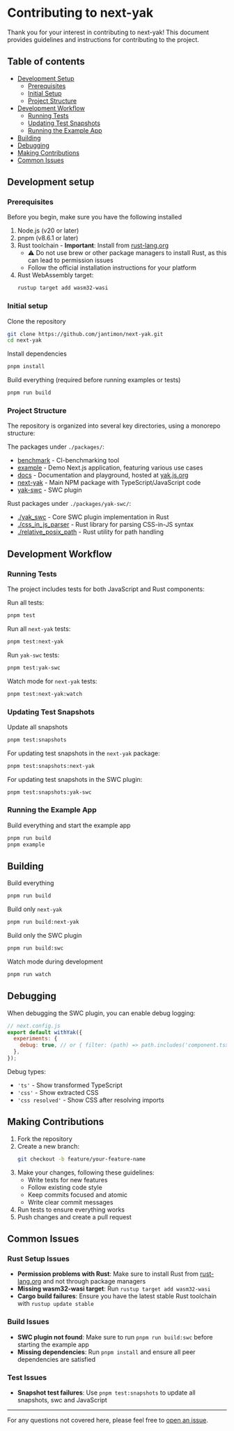# Contributing to next-yak

Thank you for your interest in contributing to next-yak! This document provides guidelines and instructions for contributing to the project.

## Table of contents

- [Development Setup](#development-setup)
  - [Prerequisites](#prerequisites)
  - [Initial Setup](#initial-setup)
  - [Project Structure](#project-structure)
- [Development Workflow](#development-workflow)
  - [Running Tests](#running-tests)
  - [Updating Test Snapshots](#updating-test-snapshots)
  - [Running the Example App](#running-the-example-app)
- [Building](#building)
- [Debugging](#debugging)
- [Making Contributions](#making-contributions)
- [Common Issues](#common-issues)

## Development setup

### Prerequisites

Before you begin, make sure you have the following installed

1. Node.js (v20 or later)
2. pnpm (v8.6.1 or later)
3. Rust toolchain - **Important**: Install from [rust-lang.org](https://www.rust-lang.org/tools/install)
   - ⚠️ Do not use brew or other package managers to install Rust, as this can lead to permission issues
   - Follow the official installation instructions for your platform
4. Rust WebAssembly target:
   ```bash
   rustup target add wasm32-wasi
   ```

### Initial setup

Clone the repository

```bash
git clone https://github.com/jantimon/next-yak.git
cd next-yak
```

Install dependencies

```bash
pnpm install
```

Build everything (required before running examples or tests)

```bash
pnpm run build
```

### Project Structure

The repository is organized into several key directories, using a monorepo structure:

The packages under `./packages/`:

- [benchmark](./packages/benchmark) - CI-benchmarking tool
- [example](./packages/example) - Demo Next.js application, featuring various use cases
- [docs](./packages/docs) - Documentation and playground, hosted at [yak.js.org](https://yak.js.org/)
- [next-yak](./packages/next-yak) - Main NPM package with TypeScript/JavaScript code
- [yak-swc](./packages/yak-swc) - SWC plugin

Rust packages under `./packages/yak-swc/`:

- [./yak_swc](./packages/yak-swc/yak_swc) - Core SWC plugin implementation in Rust
- [./css_in_js_parser](./packages/yak-swc/css_in_js_parser) - Rust library for parsing CSS-in-JS syntax
- [./relative_posix_path](./packages/yak-swc/relative_posix_path) - Rust utility for path handling

## Development Workflow

### Running Tests

The project includes tests for both JavaScript and Rust components:

Run all tests:

```bash
pnpm test
```

Run all `next-yak` tests:

```bash
pnpm test:next-yak
```

Run `yak-swc` tests:

```bash
pnpm test:yak-swc
```

Watch mode for `next-yak` tests:

```bash
pnpm test:next-yak:watch
```

### Updating Test Snapshots

Update all snapshots

```bash
pnpm test:snapshots
```

For updating test snapshots in the `next-yak` package:

```bash
pnpm test:snapshots:next-yak
```

For updating test snapshots in the SWC plugin:

```bash
pnpm test:snapshots:yak-swc
```

### Running the Example App

Build everything and start the example app

```bash
pnpm run build
pnpm example
```

## Building

Build everything

```bash
pnpm run build
```

Build only `next-yak`

```bash
pnpm run build:next-yak
```

Build only the SWC plugin

```bash
pnpm run build:swc
```

Watch mode during development

```bash
pnpm run watch
```

## Debugging

When debugging the SWC plugin, you can enable debug logging:

```js
// next.config.js
export default withYak({
  experiments: {
    debug: true, // or { filter: (path) => path.includes('component.tsx'), type: 'css' }
  },
});
```

Debug types:

- `'ts'` - Show transformed TypeScript
- `'css'` - Show extracted CSS
- `'css resolved'` - Show CSS after resolving imports

## Making Contributions

1. Fork the repository
2. Create a new branch:
   ```bash
   git checkout -b feature/your-feature-name
   ```
3. Make your changes, following these guidelines:
   - Write tests for new features
   - Follow existing code style
   - Keep commits focused and atomic
   - Write clear commit messages
4. Run tests to ensure everything works
5. Push changes and create a pull request

## Common Issues

### Rust Setup Issues

- **Permission problems with Rust**: Make sure to install Rust from [rust-lang.org](https://www.rust-lang.org/tools/install) and not through package managers
- **Missing wasm32-wasi target**: Run `rustup target add wasm32-wasi`
- **Cargo build failures**: Ensure you have the latest stable Rust toolchain with `rustup update stable`

### Build Issues

- **SWC plugin not found**: Make sure to run `pnpm run build:swc` before starting the example app
- **Missing dependencies**: Run `pnpm install` and ensure all peer dependencies are satisfied

### Test Issues

- **Snapshot test failures**: Use `pnpm test:snapshots` to update all snapshots, swc and JavaScript

---

For any questions not covered here, please feel free to [open an issue](https://github.com/jantimon/next-yak/issues/new).
